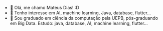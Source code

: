 - 👋 Olá, me chamo Mateus Dias! :D
- 👀 Tenho interesse em AI, machine learning, Java, database, flutter...
- 🌱 Sou graduado em ciência da computação pela UEPB, pós-graduando em Big Data. Estudo: java, database, AI, machine learning, flutter...
